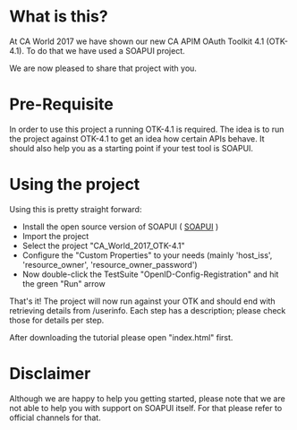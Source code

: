 # What is this?
At CA World 2017 we have shown our new CA APIM OAuth Toolkit 4.1 (OTK-4.1). To do that we have used a SOAPUI project.

We are now pleased to share that project with you.

# Pre-Requisite
In order to use this project a running OTK-4.1 is required. The idea is to run the project against OTK-4.1 to get an idea how certain APIs behave. It should also help you as a starting point if your test tool is SOAPUI.

# Using the project
Using this is pretty straight forward:
- Install the open source version of SOAPUI ( [SOAPUI](https://www.soapui.org/downloads/soapui.html) )
- Import the project
- Select the project "CA_World_2017_OTK-4.1"
- Configure the "Custom Properties" to your needs (mainly 'host_iss', 'resource_owner', 'resource_owner_password')
- Now double-click the TestSuite "OpenID-Config-Registration" and hit the green "Run" arrow

That's it! The project will now run against your OTK and should end with retrieving details from /userinfo. Each step has a description; please check those for details per step.

After downloading the tutorial please open "index.html" first.

# Disclaimer
Although we are happy to help you getting started, please note that we are not able to help you with support on SOAPUI itself. For that please refer to official channels for that.